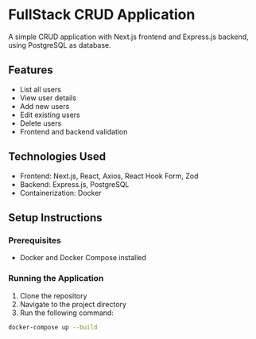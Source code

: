 # FullStack CRUD Application

A simple CRUD application with Next.js frontend and Express.js backend, using PostgreSQL as database.

## Features

- List all users
- View user details
- Add new users
- Edit existing users
- Delete users
- Frontend and backend validation

## Technologies Used

- Frontend: Next.js, React, Axios, React Hook Form, Zod
- Backend: Express.js, PostgreSQL
- Containerization: Docker

## Setup Instructions

### Prerequisites

- Docker and Docker Compose installed

### Running the Application

1. Clone the repository
2. Navigate to the project directory
3. Run the following command:

```bash
docker-compose up --build